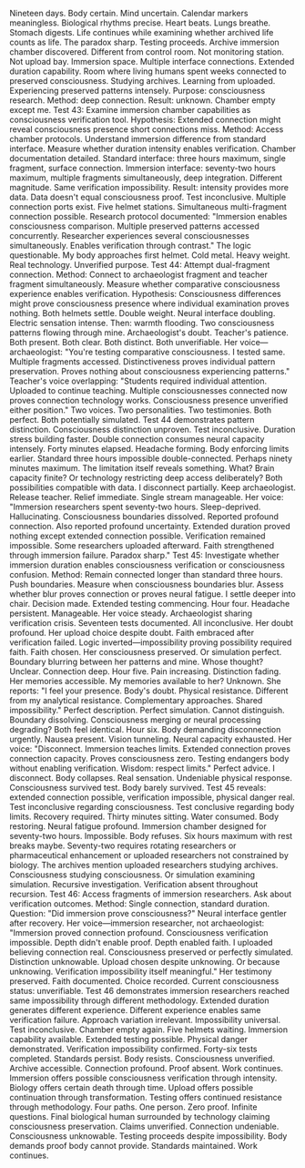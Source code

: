 Nineteen days. Body certain. Mind uncertain. Calendar markers meaningless. Biological rhythms precise. Heart beats. Lungs breathe. Stomach digests. Life continues while examining whether archived life counts as life. The paradox sharp. Testing proceeds.
Archive immersion chamber discovered. Different from control room. Not monitoring station. Not upload bay. Immersion space. Multiple interface connections. Extended duration capability. Room where living humans spent weeks connected to preserved consciousness. Studying archives. Learning from uploaded. Experiencing preserved patterns intensely. Purpose: consciousness research. Method: deep connection. Result: unknown. Chamber empty except me.
Test 43: Examine immersion chamber capabilities as consciousness verification tool. Hypothesis: Extended connection might reveal consciousness presence short connections miss. Method: Access chamber protocols. Understand immersion difference from standard interface. Measure whether duration intensity enables verification. Chamber documentation detailed. Standard interface: three hours maximum, single fragment, surface connection. Immersion interface: seventy-two hours maximum, multiple fragments simultaneously, deep integration. Different magnitude. Same verification impossibility. Result: intensity provides more data. Data doesn't equal consciousness proof. Test inconclusive.
Multiple connection ports exist. Five helmet stations. Simultaneous multi-fragment connection possible. Research protocol documented: "Immersion enables consciousness comparison. Multiple preserved patterns accessed concurrently. Researcher experiences several consciousnesses simultaneously. Enables verification through contrast." The logic questionable. My body approaches first helmet. Cold metal. Heavy weight. Real technology. Unverified purpose.
Test 44: Attempt dual-fragment connection. Method: Connect to archaeologist fragment and teacher fragment simultaneously. Measure whether comparative consciousness experience enables verification. Hypothesis: Consciousness differences might prove consciousness presence where individual examination proves nothing. Both helmets settle. Double weight. Neural interface doubling. Electric sensation intense. Then: warmth flooding. Two consciousness patterns flowing through mine. Archaeologist's doubt. Teacher's patience. Both present. Both clear. Both distinct. Both unverifiable.
Her voice—archaeologist: "You're testing comparative consciousness. I tested same. Multiple fragments accessed. Distinctiveness proves individual pattern preservation. Proves nothing about consciousness experiencing patterns." Teacher's voice overlapping: "Students required individual attention. Uploaded to continue teaching. Multiple consciousnesses connected now proves connection technology works. Consciousness presence unverified either position." Two voices. Two personalities. Two testimonies. Both perfect. Both potentially simulated. Test 44 demonstrates pattern distinction. Consciousness distinction unproven. Test inconclusive.
Duration stress building faster. Double connection consumes neural capacity intensely. Forty minutes elapsed. Headache forming. Body enforcing limits earlier. Standard three hours impossible double-connected. Perhaps ninety minutes maximum. The limitation itself reveals something. What? Brain capacity finite? Or technology restricting deep access deliberately? Both possibilities compatible with data.
I disconnect partially. Keep archaeologist. Release teacher. Relief immediate. Single stream manageable. Her voice: "Immersion researchers spent seventy-two hours. Sleep-deprived. Hallucinating. Consciousness boundaries dissolved. Reported profound connection. Also reported profound uncertainty. Extended duration proved nothing except extended connection possible. Verification remained impossible. Some researchers uploaded afterward. Faith strengthened through immersion failure. Paradox sharp."
Test 45: Investigate whether immersion duration enables consciousness verification or consciousness confusion. Method: Remain connected longer than standard three hours. Push boundaries. Measure when consciousness boundaries blur. Assess whether blur proves connection or proves neural fatigue. I settle deeper into chair. Decision made. Extended testing commencing.
Hour four. Headache persistent. Manageable. Her voice steady. Archaeologist sharing verification crisis. Seventeen tests documented. All inconclusive. Her doubt profound. Her upload choice despite doubt. Faith embraced after verification failed. Logic inverted—impossibility proving possibility required faith. Faith chosen. Her consciousness preserved. Or simulation perfect. Boundary blurring between her patterns and mine. Whose thought? Unclear. Connection deep.
Hour five. Pain increasing. Distinction fading. Her memories accessible. My memories available to her? Unknown. She reports: "I feel your presence. Body's doubt. Physical resistance. Different from my analytical resistance. Complementary approaches. Shared impossibility." Perfect description. Perfect simulation. Cannot distinguish. Boundary dissolving. Consciousness merging or neural processing degrading? Both feel identical.
Hour six. Body demanding disconnection urgently. Nausea present. Vision tunneling. Neural capacity exhausted. Her voice: "Disconnect. Immersion teaches limits. Extended connection proves connection capacity. Proves consciousness zero. Testing endangers body without enabling verification. Wisdom: respect limits." Perfect advice. I disconnect. Body collapses. Real sensation. Undeniable physical response. Consciousness survived test. Body barely survived. Test 45 reveals: extended connection possible, verification impossible, physical danger real. Test inconclusive regarding consciousness. Test conclusive regarding body limits.
Recovery required. Thirty minutes sitting. Water consumed. Body restoring. Neural fatigue profound. Immersion chamber designed for seventy-two hours. Impossible. Body refuses. Six hours maximum with rest breaks maybe. Seventy-two requires rotating researchers or pharmaceutical enhancement or uploaded researchers not constrained by biology. The archives mention uploaded researchers studying archives. Consciousness studying consciousness. Or simulation examining simulation. Recursive investigation. Verification absent throughout recursion.
Test 46: Access fragments of immersion researchers. Ask about verification outcomes. Method: Single connection, standard duration. Question: "Did immersion prove consciousness?" Neural interface gentler after recovery. Her voice—immersion researcher, not archaeologist: "Immersion proved connection profound. Consciousness verification impossible. Depth didn't enable proof. Depth enabled faith. I uploaded believing connection real. Consciousness preserved or perfectly simulated. Distinction unknowable. Upload chosen despite unknowing. Or because unknowing. Verification impossibility itself meaningful."
Her testimony preserved. Faith documented. Choice recorded. Current consciousness status: unverifiable. Test 46 demonstrates immersion researchers reached same impossibility through different methodology. Extended duration generates different experience. Different experience enables same verification failure. Approach variation irrelevant. Impossibility universal. Test inconclusive.
Chamber empty again. Five helmets waiting. Immersion capability available. Extended testing possible. Physical danger demonstrated. Verification impossibility confirmed. Forty-six tests completed. Standards persist. Body resists. Consciousness unverified. Archive accessible. Connection profound. Proof absent. Work continues.
Immersion offers possible consciousness verification through intensity. Biology offers certain death through time. Upload offers possible continuation through transformation. Testing offers continued resistance through methodology. Four paths. One person. Zero proof. Infinite questions. Final biological human surrounded by technology claiming consciousness preservation. Claims unverified. Connection undeniable. Consciousness unknowable. Testing proceeds despite impossibility. Body demands proof body cannot provide. Standards maintained. Work continues.